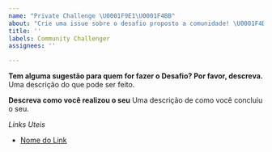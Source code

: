 ```yaml
---
name: "Private Challenge \U0001F9E1\U0001F4BB"
about: "Crie uma issue sobre o desafio proposto a comunidade! \U0001F4D5"
title: ''
labels: Community Challenger
assignees: ''

---
```


**Tem alguma sugestão para quem for fazer o Desafio? Por favor, descreva.**
Uma descrição do que pode ser feito.

**Descreva como você realizou o seu**
Uma descrição de como você concluiu o seu.

*Links Uteis*
- [Nome do Link](URL)
